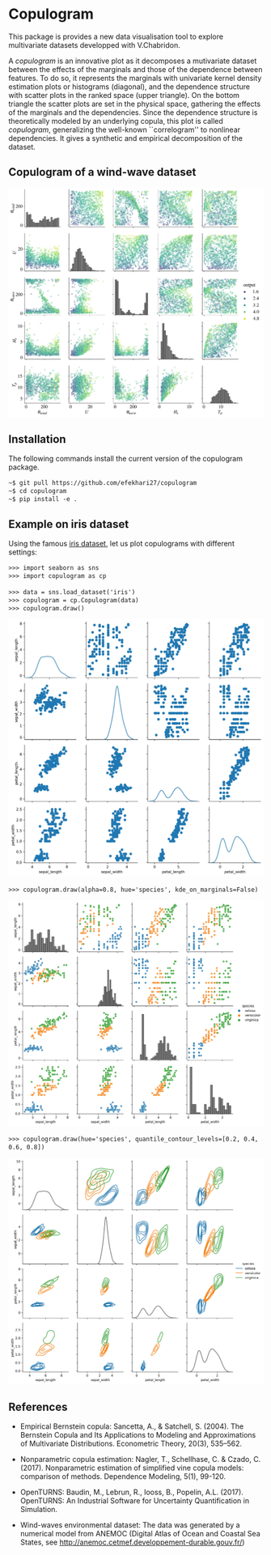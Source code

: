 # Copulogram

This package is provides a new data visualisation tool to explore multivariate datasets developped with V.Chabridon. 

A *copulogram* is an innovative plot as it decomposes a mutivariate dataset between the effects of the marginals and those of the dependence between features. To do so, it represents the marginals with univariate kernel density estimation plots or histograms (diagonal), and the dependence structure with scatter plots in the ranked space (upper triangle). On the bottom triangle the scatter plots are set in the physical space, gathering the effects of the marginals and the dependencies. Since the dependence structure is theoretically modeled by an underlying copula, this plot is called *copulogram*, generalizing the well-known ``correlogram'' to nonlinear dependencies. It gives a synthetic and empirical decomposition of the dataset.



## Copulogram of a wind-wave dataset

<img src="examples/figures/wind_waves_woutput.jpg" alt="Copulogram of wind-waves dataset" width="600"/>


## Installation 

The following commands install the current version of the copulogram package.
```
~$ git pull https://github.com/efekhari27/copulogram
~$ cd copulogram
~$ pip install -e .
```

## Example on iris dataset

Using the famous [iris dataset](https://en.wikipedia.org/wiki/Iris_flower_data_set), let us plot copulograms with different settings: 


```
>>> import seaborn as sns
>>> import copulogram as cp

>>> data = sns.load_dataset('iris')
>>> copulogram = cp.Copulogram(data)
>>> copulogram.draw()
```

<img src="examples/figures/iris1.jpg" alt="Copulogram of iris dataset" width="600"/>

```
>>> copulogram.draw(alpha=0.8, hue='species', kde_on_marginals=False)
```

<img src="examples/figures/iris2.jpg" alt="Copulogram of iris dataset" width="600"/>

```
>>> copulogram.draw(hue='species', quantile_contour_levels=[0.2, 0.4, 0.6, 0.8])
```

<img src="examples/figures/iris_contours.jpg" alt="Copulogram of iris dataset" width="600"/>

## References 

- Empirical Bernstein copula: Sancetta, A., & Satchell, S. (2004). The Bernstein Copula and Its Applications to Modeling and Approximations of Multivariate Distributions. Econometric Theory, 20(3), 535–562. 

- Nonparametric copula estimation: Nagler, T., Schellhase, C. & Czado, C. (2017). Nonparametric estimation of simplified vine copula models: comparison of methods. Dependence Modeling, 5(1), 99-120.

- OpenTURNS: Baudin, M.,  Lebrun, R., Iooss, B., Popelin, A.L. (2017). OpenTURNS: An Industrial Software for Uncertainty Quantification in Simulation.

- Wind-waves environmental dataset: The data was generated by a 
numerical model from ANEMOC (Digital Atlas of Ocean
and Coastal Sea States, see http://anemoc.cetmef.developpement-durable.gouv.fr/)